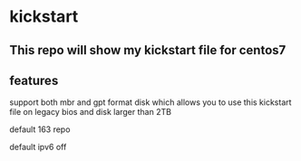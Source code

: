 # kickstart
## This repo will show my kickstart file for centos7 
## features
 support both mbr and gpt format disk which allows you to use this kickstart file on legacy bios and disk larger than 2TB
 
 default 163 repo
 
 default ipv6 off
